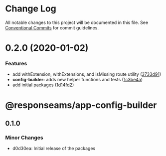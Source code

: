 # Change Log

All notable changes to this project will be documented in this file.
See [Conventional Commits](https://conventionalcommits.org) for commit guidelines.

# 0.2.0 (2020-01-02)


### Features

* add withExtension, withExtensions, and isMissing route utility ([3733d91](https://github.com/plunkettscott/app-common/commit/3733d91b5848796e50984f32719f721eb1a3b1f5))
* **config-builder:** adds new helper functions and tests ([1c3be4a](https://github.com/plunkettscott/app-common/commit/1c3be4a55051670ca28c39bc482c77a87f278b0a))
* add initial packages ([1d14fd2](https://github.com/plunkettscott/app-common/commit/1d14fd28c08cb90d50663d5682298690699ab612))





# @responseams/app-config-builder

## 0.1.0
### Minor Changes

- d0d30ea: Initial release of the packages
